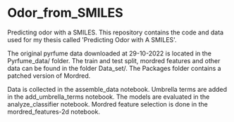# Odor_from_SMILES
Predicting odor with a SMILES. This repository contains the code and data used for my thesis called 'Predicting Odor with A SMILES'. 

The original pyrfume data downloaded at 29-10-2022 is located in the Pyrfume_data/ folder.
The train and test split, mordred features and other data can be found in the folder Data_set/.
The Packages folder contains a patched version of Mordred.

Data is collected in the assemble_data notebook.
Umbrella terms are added in the add_umbrella_terms notebook.
The models are evaluated in the analyze_classifier notebook.
Mordred feature selection is done in the mordred_features-2d notebook.
